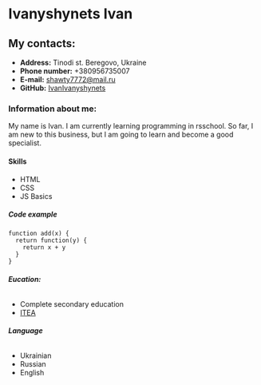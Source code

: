# __Ivanyshynets Ivan__

## My contacts:
* __Address:__ Tinodi st. Beregovo, Ukraine
* __Phone number:__ +380956735007
* __E-mail:__ shawty7772@mail.ru
* __GitHub:__ [IvanIvanyshynets](https://github.com/IvanIvanyshynets)

### __Information about me:__
My name is Ivan. I am currently learning programming in rsschool. So far, I am new to this business, but I am going to learn and become a good specialist.

#### __Skills__
* HTML
* CSS
* JS Basics

##### __Code example__
```
function add(x) {
  return function(y) {
    return x + y
  }
}
```
###### __Eucation:__
* Complete secondary education
* [ITEA](https://itea.ua/) 

###### __Language__
* Ukrainian
* Russian
* English